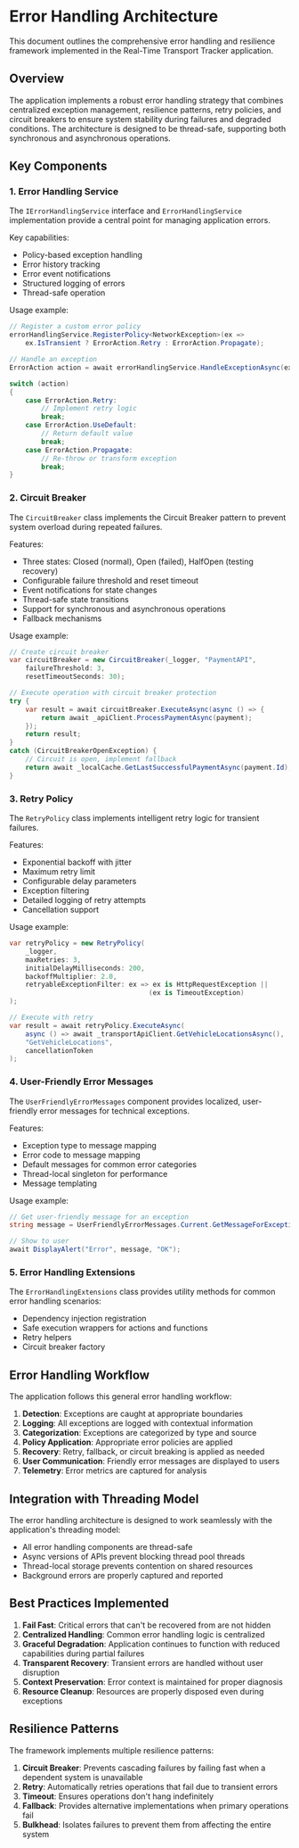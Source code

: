 # Error Handling Architecture

This document outlines the comprehensive error handling and resilience framework implemented in the Real-Time Transport Tracker application.

## Overview

The application implements a robust error handling strategy that combines centralized exception management, resilience patterns, retry policies, and circuit breakers to ensure system stability during failures and degraded conditions. The architecture is designed to be thread-safe, supporting both synchronous and asynchronous operations.

## Key Components

### 1. Error Handling Service

The `IErrorHandlingService` interface and `ErrorHandlingService` implementation provide a central point for managing application errors.

Key capabilities:
- Policy-based exception handling
- Error history tracking
- Error event notifications
- Structured logging of errors
- Thread-safe operation

Usage example:
```csharp
// Register a custom error policy
errorHandlingService.RegisterPolicy<NetworkException>(ex => 
    ex.IsTransient ? ErrorAction.Retry : ErrorAction.Propagate);

// Handle an exception
ErrorAction action = await errorHandlingService.HandleExceptionAsync(exception, "ApiClient");

switch (action)
{
    case ErrorAction.Retry:
        // Implement retry logic
        break;
    case ErrorAction.UseDefault:
        // Return default value
        break;
    case ErrorAction.Propagate:
        // Re-throw or transform exception
        break;
}
```

### 2. Circuit Breaker

The `CircuitBreaker` class implements the Circuit Breaker pattern to prevent system overload during repeated failures.

Features:
- Three states: Closed (normal), Open (failed), HalfOpen (testing recovery)
- Configurable failure threshold and reset timeout
- Event notifications for state changes
- Thread-safe state transitions
- Support for synchronous and asynchronous operations
- Fallback mechanisms

Usage example:
```csharp
// Create circuit breaker
var circuitBreaker = new CircuitBreaker(_logger, "PaymentAPI", 
    failureThreshold: 3, 
    resetTimeoutSeconds: 30);

// Execute operation with circuit breaker protection
try {
    var result = await circuitBreaker.ExecuteAsync(async () => {
        return await _apiClient.ProcessPaymentAsync(payment);
    });
    return result;
}
catch (CircuitBreakerOpenException) {
    // Circuit is open, implement fallback
    return await _localCache.GetLastSuccessfulPaymentAsync(payment.Id);
}
```

### 3. Retry Policy

The `RetryPolicy` class implements intelligent retry logic for transient failures.

Features:
- Exponential backoff with jitter
- Maximum retry limit
- Configurable delay parameters
- Exception filtering
- Detailed logging of retry attempts
- Cancellation support

Usage example:
```csharp
var retryPolicy = new RetryPolicy(
    _logger,
    maxRetries: 3,
    initialDelayMilliseconds: 200,
    backoffMultiplier: 2.0,
    retryableExceptionFilter: ex => ex is HttpRequestException ||
                                   (ex is TimeoutException)
);

// Execute with retry
var result = await retryPolicy.ExecuteAsync(
    async () => await _transportApiClient.GetVehicleLocationsAsync(),
    "GetVehicleLocations",
    cancellationToken
);
```

### 4. User-Friendly Error Messages

The `UserFriendlyErrorMessages` component provides localized, user-friendly error messages for technical exceptions.

Features:
- Exception type to message mapping
- Error code to message mapping
- Default messages for common error categories
- Thread-local singleton for performance
- Message templating

Usage example:
```csharp
// Get user-friendly message for an exception
string message = UserFriendlyErrorMessages.Current.GetMessageForException(exception);

// Show to user
await DisplayAlert("Error", message, "OK");
```

### 5. Error Handling Extensions

The `ErrorHandlingExtensions` class provides utility methods for common error handling scenarios:

- Dependency injection registration
- Safe execution wrappers for actions and functions
- Retry helpers
- Circuit breaker factory

## Error Handling Workflow

The application follows this general error handling workflow:

1. **Detection**: Exceptions are caught at appropriate boundaries
2. **Logging**: All exceptions are logged with contextual information
3. **Categorization**: Exceptions are categorized by type and source
4. **Policy Application**: Appropriate error policies are applied
5. **Recovery**: Retry, fallback, or circuit breaking is applied as needed
6. **User Communication**: Friendly error messages are displayed to users
7. **Telemetry**: Error metrics are captured for analysis

## Integration with Threading Model

The error handling architecture is designed to work seamlessly with the application's threading model:

- All error handling components are thread-safe
- Async versions of APIs prevent blocking thread pool threads
- Thread-local storage prevents contention on shared resources
- Background errors are properly captured and reported

## Best Practices Implemented

1. **Fail Fast**: Critical errors that can't be recovered from are not hidden
2. **Centralized Handling**: Common error handling logic is centralized
3. **Graceful Degradation**: Application continues to function with reduced capabilities during partial failures
4. **Transparent Recovery**: Transient errors are handled without user disruption
5. **Context Preservation**: Error context is maintained for proper diagnosis
6. **Resource Cleanup**: Resources are properly disposed even during exceptions

## Resilience Patterns

The framework implements multiple resilience patterns:

1. **Circuit Breaker**: Prevents cascading failures by failing fast when a dependent system is unavailable
2. **Retry**: Automatically retries operations that fail due to transient errors
3. **Timeout**: Ensures operations don't hang indefinitely
4. **Fallback**: Provides alternative implementations when primary operations fail
5. **Bulkhead**: Isolates failures to prevent them from affecting the entire system
